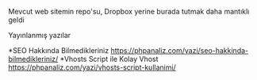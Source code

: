 Mevcut web sitemin repo'su, Dropbox yerine burada tutmak daha mantıklı geldi

Yayınlanmış yazılar

*SEO Hakkında Bilmedikleriniz https://phpanaliz.com/yazi/seo-hakkinda-bilmedikleriniz/
*Vhosts Script ile Kolay Vhost https://phpanaliz.com/yazi/vhosts-script-kullanimi/